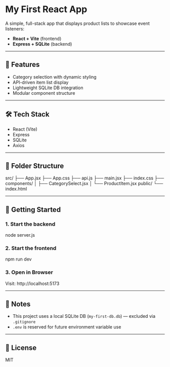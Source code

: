 # My First React App

A simple, full-stack app that displays product lists to showcase event listeners:

- **React + Vite** (frontend)
- **Express + SQLite** (backend)

---

## 🧪 Features

- Category selection with dynamic styling
- API-driven item list display
- Lightweight SQLite DB integration
- Modular component structure

---

## 🛠 Tech Stack

- React (Vite)
- Express
- SQLite
- Axios

---

## 🧩 Folder Structure

src/
├── App.jsx
├── App.css
├── api.js
├── main.jsx
├── index.css
├── components/
│ ├── CategorySelect.jsx
│ └── ProductItem.jsx
public/
└── index.html

---

## 🚀 Getting Started

### 1. Start the backend

node server.js

### 2. Start the frontend

npm run dev

### 3. Open in Browser

Visit: http://localhost:5173

---

## 🧾 Notes

- This project uses a local SQLite DB (`my-first-db.db`) — excluded via `.gitignore`
- `.env` is reserved for future environment variable use

---

## 📌 License

MIT
